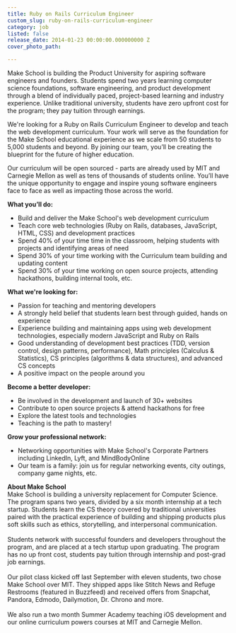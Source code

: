 ```yaml
---
title: Ruby on Rails Curriculum Engineer
custom_slug: ruby-on-rails-curriculum-engineer
category: job
listed: false
release_date: 2014-01-23 00:00:00.000000000 Z
cover_photo_path: 

---
```

Make School is building the Product University for aspiring software engineers and founders. Students spend two years learning computer science foundations, software engineering, and product development through a blend of individually paced, project-based learning and industry experience. Unlike traditional university, students have zero upfront cost for the program; they pay tuition through earnings.

We're looking for a Ruby on Rails Curriculum Engineer to develop and teach the web development curriculum. Your work will serve as the foundation for the Make School educational experience as we scale from 50 students to 5,000 students and beyond. By joining our team, you’ll be creating the blueprint for the future of higher education.

Our curriculum will be open sourced - parts are already used by MIT and Carnegie Mellon as well as tens of thousands of students online. You’ll have the unique opportunity to engage and inspire young software engineers face to face as well as impacting those across the world.

<b>What you’ll do: </b><br>

- Build and deliver the Make School's web development curriculum 
- Teach core web technologies (Ruby on Rails, databases, JavaScript, HTML, CSS) and development practices 
- Spend 40% of your time time in the classroom, helping students with projects and identifying areas of need 
- Spend 30% of your time working with the Curriculum team building and updating content 
- Spend 30% of your time working on open source projects, attending hackathons, building internal tools, etc.

<b>What we're looking for:</b><br>

- Passion for teaching and mentoring developers 
- A strongly held belief that students learn best through guided, hands on experience 
- Experience building and maintaining apps using web development technologies, especially modern JavaScript and Ruby on Rails 
- Good understanding of development best practices (TDD, version control, design patterns, performance), Math principles (Calculus & Statistics), CS principles (algorithms & data structures), and advanced CS concepts
- A positive impact on the people around you

<b>Become a better developer:</b><br>

- Be involved in the development and launch of 30+ websites
- Contribute to open source projects & attend hackathons for free
- Explore the latest tools and technologies
- Teaching is the path to mastery!

<b>Grow your professional network:</b><br>

- Networking opportunities with Make School's Corporate Partners including LinkedIn, Lyft, and MindBodyOnline
- Our team is a family: join us for regular networking events, city outings, company game nights, etc.

<b>About Make School</b><br>Make School is building a university replacement for Computer Science.
The program spans two years, divided by a six month internship at a tech startup. Students learn the CS theory covered by traditional universities paired with the practical experience of building and shipping products plus soft skills such as ethics, storytelling, and interpersonal communication.<br><br>
Students network with successful founders and developers throughout the program, and are placed at a tech startup upon graduating. The program has no up front cost, students pay tuition through internship and post-grad job earnings. <br><br>
Our pilot class kicked off last September with eleven students, two chose Make School over MIT. They shipped apps like Stitch News and Refuge Restrooms (featured in Buzzfeed) and received offers from Snapchat, Pandora, Edmodo, Dailymotion, Dr. Chrono and more. <br><br>
We also run a two month Summer Academy teaching iOS development and our online curriculum powers courses at MIT and Carnegie Mellon.